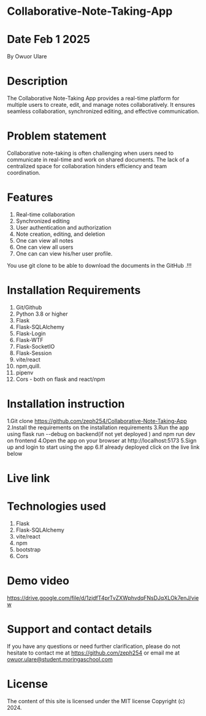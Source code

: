 # Collaborative-Note-Taking-App

# Date Feb 1 2025 

By  Owuor Ulare

# Description

The Collaborative Note-Taking App provides a real-time platform for multiple users to create, edit, and manage notes collaboratively. It ensures seamless collaboration, synchronized editing, and effective communication.


# Problem statement

Collaborative note-taking is often challenging when users need to communicate in real-time and work on shared documents. The lack of a centralized space for collaboration hinders efficiency and team coordination.


# Features

1. Real-time collaboration
2. Synchronized editing
3. User authentication and authorization
4. Note creation, editing, and deletion
5. One can view all notes
6. One can view all users
7. One can can view his/her user profile.

You use git clone to be able to download the documents in the GitHub .!!!

# Installation Requirements

1. Git/Github
2. Python 3.8 or higher
3. Flask
4. Flask-SQLAlchemy
5. Flask-Login
6. Flask-WTF
7. Flask-SocketIO
8. Flask-Session
9. vite/react
10. npm,quill.
11. pipenv
12. Cors - both on flask and react/npm

# Installation instruction

1.Git clone https://github.com/zeph254/Collaborative-Note-Taking-App
2.Install the requirements on the installation requirements
3.Run the app using flask run --debug on backend(if not yet deployed ) and npm run dev on frontend
4.Open the app on your browser at http://localhost:5173
5.Sign up and login to start using the app
6.If already deployed click on the live link below

# Live link



# Technologies used
1. Flask
2. Flask-SQLAlchemy
3. vite/react
4. npm
5. bootstrap
6. Cors

# Demo video

https://drive.google.com/file/d/1zjdfT4prTvZXWphvdqFNsDJqXLOk7enJ/view


# Support and contact details

If you have any questions or need further clarification, please do not hesitate to contact me at https://github.com/zeph254 or email me at owuor.ulare@student.moringaschool.com

# License
The content of this site is licensed under the MIT license Copyright (c) 2024.